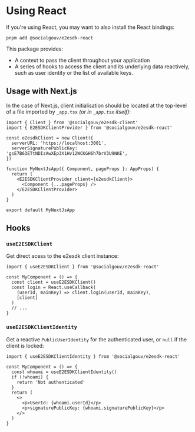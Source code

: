 # Using React

If you're using React, you may want to also install the React bindings:

```shell
pnpm add @socialgouv/e2esdk-react
```

This package provides:

- A context to pass the client throughout your application
- A series of hooks to access the client and its underlying data reactively, such as user identity or the list of available keys.

## Usage with Next.js

In the case of Next.js, client initialisation should be located at the top-level
of a file imported by `_app.tsx` _(or in `_app.tsx` itself)_:

```tsx title="_app.tsx"
import { Client } from '@socialgouv/e2esdk-client'
import { E2ESDKClientProvider } from '@socialgouv/e2esdk-react'

const e2esdkClient = new Client({
  serverURL: 'https://localhost:3001',
  serverSignaturePublicKey: 'gsE7B63ETtNDIzAwXEp3X1Hv12WCKGH6h7brV3U9NKE',
})

function MyNextJsApp({ Component, pageProps }: AppProps) {
  return (
    <E2ESDKClientProvider client={e2esdkClient}>
      <Component {...pageProps} />
    </E2ESDKClientProvider>
  )
}

export default MyNextJsApp
```

## Hooks

### `useE2ESDKClient`

Get direct acess to the e2esdk client instance:

```tsx
import { useE2ESDKClient } from '@socialgouv/e2esdk-react'

const MyComponent = () => {
  const client = useE2ESDKClient()
  const login = React.useCallback(
    (userId, mainKey) => client.login(userId, mainKey),
    [client]
  )
  // ...
}
```

### `useE2ESDKClientIdentity`

Get a reactive `PublicUserIdentity` for the authenticated user, or `null` if
the client is locked:

```tsx
import { useE2ESDKClientIdentity } from '@socialgouv/e2esdk-react'

const MyComponent = () => {
  const whoami = useE2ESDKClientIdentity()
  if (!whoami) {
    return 'Not authenticated'
  }
  return (
    <>
      <p>UserId: {whoami.userId}</p>
      <p>signaturePublicKey: {whoami.signaturePublicKey}</p>
    </>
  )
}
```
